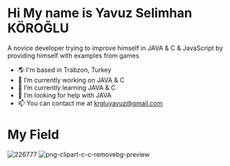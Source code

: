 # Hi My name is Yavuz Selimhan KÖROĞLU
A novice developer trying to improve himself in JAVA & C & JavaScript by providing himself with examples from games

- :earth_americas: I'm based in Trabzon, Turkey
- 🔭 I’m currently working on JAVA & C
- 🌱 I’m currently learning JAVA & C
- 🤔 I’m looking for help with JAVA
- :mailbox: You can contact me at krgluyavuz@gmail.com
# My Field
![226777](https://user-images.githubusercontent.com/86046468/187083337-f6c11fb2-fb12-49a0-8682-e9817d04bc94.png)
![png-clipart-c-c-removebg-preview](https://user-images.githubusercontent.com/86046468/187093608-996fb2dc-a790-4228-b28c-b02d3f8b19a9.png)
